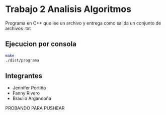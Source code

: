# Trabajo 2 Analisis Algoritmos

Programa en C++ que lee un archivo y entrega como salida un conjunto de archivos .txt

## Ejecucion por consola

```bash
make
./dist/programa
```

## Integrantes

+ Jennifer Portiño
+ Fanny Rivero
+ Braulio Argandoña



PROBANDO PARA PUSHEAR